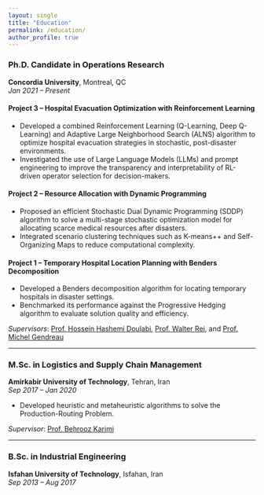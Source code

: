 ```yaml
---
layout: single
title: "Education"
permalink: /education/
author_profile: true
---
```


### Ph.D. Candidate in Operations Research  
**Concordia University**, Montreal, QC  
*Jan 2021 – Present*  

#### Project 3 – Hospital Evacuation Optimization with Reinforcement Learning
- Developed a combined Reinforcement Learning (Q-Learning, Deep Q-Learning) and Adaptive Large Neighborhood Search (ALNS) algorithm to optimize hospital evacuation strategies in stochastic, post-disaster environments.
- Investigated the use of Large Language Models (LLMs) and prompt engineering to improve the transparency and interpretability of RL-driven operator selection for decision-makers.

#### Project 2 – Resource Allocation with Dynamic Programming
- Proposed an efficient Stochastic Dual Dynamic Programming (SDDP) algorithm to solve a multi-stage stochastic optimization model for allocating scarce medical resources after disasters.
- Integrated scenario clustering techniques such as K-means++ and Self-Organizing Maps to reduce computational complexity.

#### Project 1 – Temporary Hospital Location Planning with Benders Decomposition
- Developed a Benders decomposition algorithm for locating temporary hospitals in disaster settings.
- Benchmarked its performance against the Progressive Hedging algorithm to evaluate solution quality and efficiency.

*Supervisors*: [Prof. Hossein Hashemi Doulabi](https://www.concordia.ca/faculty/hossein-hashemidoulabi.html), [Prof. Walter Rei](https://professeurs.uqam.ca/professeur/rei.walter/), and [Prof. Michel Gendreau](https://www.polymtl.ca/expertises/gendreau-michel)


---

### M.Sc. in Logistics and Supply Chain Management  
**Amirkabir University of Technology**, Tehran, Iran  
*Sep 2017 – Jan 2020*  

- Developed heuristic and metaheuristic algorithms to solve the Production-Routing Problem.  

*Supervisor*: [Prof. Behrooz Karimi](https://aut.ac.ir/cv/2096/BEHROOZ-KARIMI?slc_lang=en&&cv=2096&mod=scv)

---

### B.Sc. in Industrial Engineering  
**Isfahan University of Technology**, Isfahan, Iran  
*Sep 2013 – Aug 2017*
